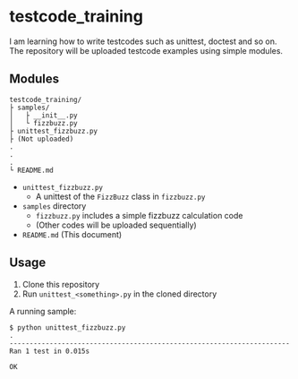 # testcode_training

I am learning how to write testcodes such as unittest, doctest and so on. The repository will be uploaded testcode examples using simple modules.

## Modules

```
testcode_training/
├ samples/
│   ├ __init__.py
│   └ fizzbuzz.py
├ unittest_fizzbuzz.py
├ (Not uploaded)
.
.
.
└ README.md
```

- `unittest_fizzbuzz.py`
    - A unittest of the `FizzBuzz` class in `fizzbuzz.py`
- `samples` directory
    - `fizzbuzz.py` includes a simple fizzbuzz calculation code
    - (Other codes will be uploaded sequentially)
- `README.md` (This document)

## Usage

1. Clone this repository
2. Run `unittest_<something>.py` in the cloned directory

A running sample:

```
$ python unittest_fizzbuzz.py
.
----------------------------------------------------------------------
Ran 1 test in 0.015s

OK
```